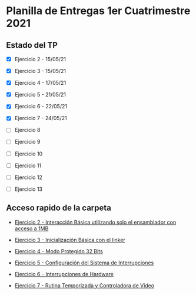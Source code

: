 # Planilla de Entregas 1er Cuatrimestre 2021

## Estado del TP

- [x] Ejercicio 2 - 15/05/21

- [x] Ejercicio 3 - 15/05/21

- [x] Ejercicio 4 - 17/05/21

- [x] Ejercicio 5 - 21/05/21

- [x] Ejercicio 6 - 22/05/21

- [x] Ejercicio 7 - 24/05/21

- [ ] Ejercicio 8

- [ ] Ejercicio 9

- [ ] Ejercicio 10

- [ ] Ejercicio 11

- [ ] Ejercicio 12

- [ ] Ejercicio 13

## Acceso rapido de la carpeta

* [Ejercicio 2 - Interacción Básica utilizando solo el ensamblador con acceso a 1MB](/GuiaTP_01/ej_02_v2/)

* [Ejercicio 3 - Inicialización Básica con el linker](/GuiaTP_01/ej_03/)

* [Ejercicio 4 - Modo Protegido 32 Bits](/GuiaTP_01/ej_04/)

* [Ejercicio 5 - Configuración del Sistema de Interrupciones](/GuiaTP_01/ej_05_v2/)

* [Ejercicio 6 - Interrupciones de Hardware](/GuiaTP_01/ej_06/)

* [Ejercicio 7 - Rutina Temporizada y Controladora de Video](/GuiaTP_01/ej_07/)
